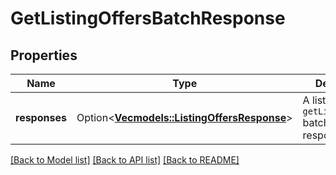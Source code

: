 # GetListingOffersBatchResponse

## Properties

Name | Type | Description | Notes
------------ | ------------- | ------------- | -------------
**responses** | Option<[**Vec<models::ListingOffersResponse>**](ListingOffersResponse.md)> | A list of `getListingOffers` batched responses. | [optional]

[[Back to Model list]](../README.md#documentation-for-models) [[Back to API list]](../README.md#documentation-for-api-endpoints) [[Back to README]](../README.md)


